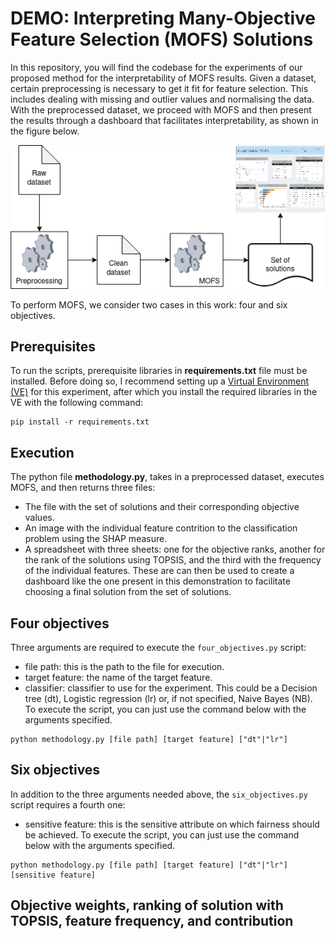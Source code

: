 # DEMO: Interpreting Many-Objective Feature Selection (MOFS) Solutions
In this repository, you will find the codebase for the experiments of our proposed method for the interpretability of MOFS results.
Given a dataset, certain preprocessing is necessary to get it fit for feature selection. This includes dealing with missing and outlier values and normalising the data.
With the preprocessed dataset, we proceed with MOFS and then present the results through a dashboard that facilitates interpretability, as shown in the figure below.

![MOFS system overview](systemoverview.png)

To perform MOFS, we consider two cases in this work: four and six objectives.
## Prerequisites
To run the scripts, prerequisite libraries in **requirements.txt** file must be installed. Before doing so, I recommend setting up a [Virtual Environment (VE)](https://docs.python.org/3/library/venv.html) for this experiment, after which you install the required libraries in the VE with the following command:
```
pip install -r requirements.txt
```
## Execution
The python file **methodology.py**, takes in a preprocessed dataset, executes MOFS, and then returns three files:
* The file with the set of solutions and their corresponding objective values.
* An image with the individual feature contrition to the classification problem using the SHAP measure.
* A spreadsheet with three sheets: one for the objective ranks, another for the rank of the solutions using TOPSIS, and the third with the frequency of the individual features.
These are can then be used to create a dashboard like the one present in this demonstration to facilitate choosing a final solution from the set of solutions.
## Four objectives
Three arguments are required to execute the ```four_objectives.py``` script:
- file path: this is the path to the file for execution.
- target feature: the name of the target feature.
- classifier: classifier to use for the experiment. This could be a Decision tree (dt), Logistic regression (lr) or, if not specified, Naive Bayes (NB).
To execute the script, you can just use the command below with the arguments specified.
```
python methodology.py [file path] [target feature] ["dt"|"lr"]
```
## Six objectives
In addition to the three arguments needed above, the ```six_objectives.py``` script requires a fourth one:
- sensitive feature: this is the sensitive attribute on which fairness should be achieved.
To execute the script, you can just use the command below with the arguments specified.
```
python methodology.py [file path] [target feature] ["dt"|"lr"] [sensitive feature]
```

## Objective weights, ranking of solution with TOPSIS, feature frequency, and contribution
